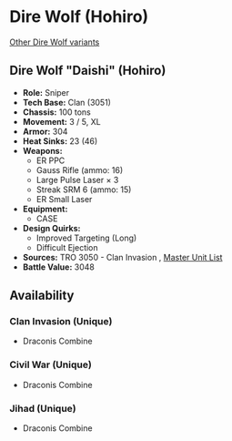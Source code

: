 # Dire Wolf (Hohiro) 

[Other Dire Wolf variants](../dire_wolf.md) 

## Dire Wolf "Daishi" (Hohiro) 

- **Role:** Sniper 
- **Tech Base:** Clan (3051) 
- **Chassis:** 100 tons 
- **Movement:** 3 / 5, XL 
- **Armor:** 304 
- **Heat Sinks:** 23 (46) 
- **Weapons:** 
  - ER PPC 
  - Gauss Rifle (ammo: 16) 
  - Large Pulse Laser × 3 
  - Streak SRM 6 (ammo: 15) 
  - ER Small Laser 
- **Equipment:** 
  - CASE 
- **Design Quirks:** 
  - Improved Targeting (Long) 
  - Difficult Ejection 
- **Sources:** TRO 3050 - Clan Invasion , [Master Unit List](http://masterunitlist.info/Unit/Details/812/daishi-dire-wolf-hohiro) 
- **Battle Value:** 3048 

## Availability 

### Clan Invasion (Unique) 

- Draconis Combine 

### Civil War (Unique) 

- Draconis Combine 

### Jihad (Unique) 

- Draconis Combine 

